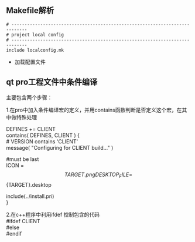## Makefile解析

```
# ----------------------------------------------------------------------------
# project local config
# ----------------------------------------------------------------------------
include localconfig.mk
```

- 加载配置文件



## qt pro工程文件中条件编译    

主要包含两个步骤： 

1.在pro中加入条件编译宏的定义，并用contains函数判断是否定义这个宏，在其中做特殊处理 

DEFINES += CLIENT    
contains( DEFINES, CLIENT ) {     
  \# VERSION contains 'CLIENT'     
  message( "Configuring for CLIENT build..." ) 

\#must be last    
  ICON = $${TARGET}.png     
  DESKTOP_FILE = $${TARGET}.desktop 

  include(../install.pri)    
} 

2.在c++程序中利用ifdef 控制包含的代码    
\#ifdef CLIENT     
\#else     
\#endif



